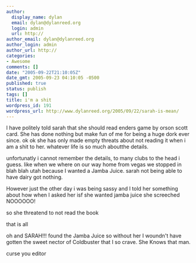```yaml
---
author:
  display_name: dylan
  email: dylan@dylanreed.org
  login: admin
  url: http://
author_email: dylan@dylanreed.org
author_login: admin
author_url: http://
categories:
- Awesome
comments: []
date: "2005-09-22T21:10:05Z"
date_gmt: 2005-09-23 04:10:05 -0500
published: true
status: publish
tags: []
title: i'm a shit
wordpress_id: 191
wordpress_url: http://www.dylanreed.org/2005/09/22/sarah-is-mean/
---
```


I have politely told sarah that she should read enders game by orson scott card. She has done nothing but make fun of me for being a huge dork ever since. ok ok she has only made empty threats about not reading it when i am a shit to her. whatever life is so much aboutthe details.

unfortunatly i cannot remember the details, to many clubs to the head i guess. like when we where on our way home from vegas we stopped in blah blah utah because I wanted a Jamba Juice. sarah not being able to have dairy got nothing.

However just the other day i was being sassy and I told her something about how when I asked her isf she wanted jamba juice she screeched NOOOOOO!

so she threatend to not read the book

that is all

oh and SARAH!!! found the Jamba Juice so without her I woundn't have gotten the sweet nector of Coldbuster that I so crave. She Knows that man.

curse you editor
